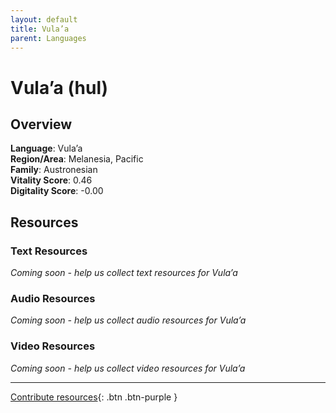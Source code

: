 ```yaml
---
layout: default
title: Vula’a
parent: Languages
---
```


# Vula’a (hul)

## Overview

**Language**: Vula’a  
**Region/Area**: Melanesia, Pacific  
**Family**: Austronesian  
**Vitality Score**: 0.46  
**Digitality Score**: -0.00  

## Resources

### Text Resources
*Coming soon - help us collect text resources for Vula’a*

### Audio Resources
*Coming soon - help us collect audio resources for Vula’a*

### Video Resources
*Coming soon - help us collect video resources for Vula’a*

---

[Contribute resources](https://fairtrain.github.io/){: .btn .btn-purple }
